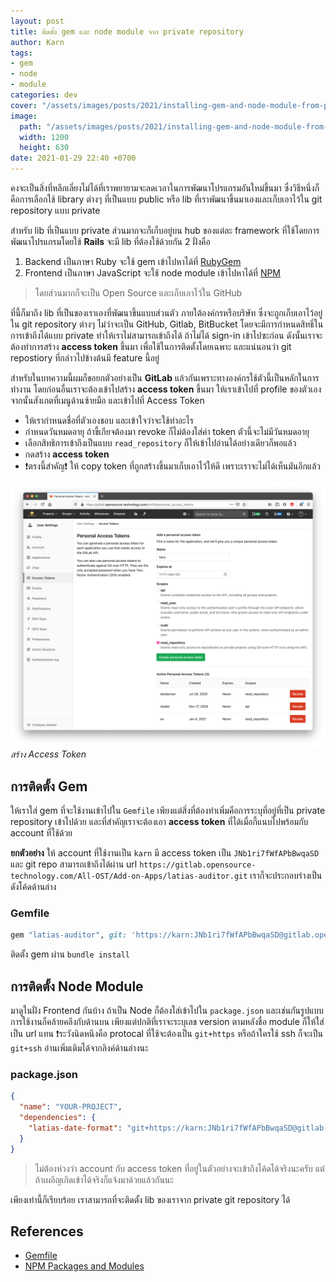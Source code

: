 ```yaml
---
layout: post
title: ติดตั้ง gem และ node module จาก private repository
author: Karn
tags:
- gem
- node
- module
categories: dev
cover: "/assets/images/posts/2021/installing-gem-and-node-module-from-private-git-reposity/cover.png"
image:
  path: "/assets/images/posts/2021/installing-gem-and-node-module-from-private-git-reposity/cover.png"
  width: 1200
  height: 630
date: 2021-01-29 22:40 +0700
---
```

คงจะเป็นสิ่งที่หลีกเลี่ยงไม่ได้ที่เราพยายามจะลดเวลาในการพัฒนาโปรแกรมอันใหม่ขึ้นมา ซึ่งวิธีหนึ่งก็คือการเลือกใช้ library ต่างๆ ที่เป็นแบบ public หรือ lib ที่เราพัฒนาขึ้นมาเองและเก็บเอาไว้ใน git repository แบบ private<!--more-->

สำหรับ lib ที่เป็นแบบ private ส่วนมากจะก็เก็บอยู่บน hub ของแต่ละ framework ที่ใช้โดยการพัฒนาโปรแกรมโดยใช้ **Rails** จะมี lib ที่ต้องใช้ด้วยกัน 2 ฝั่งคือ

1. Backend เป็นภาษา Ruby จะใช้ gem เข้าไปหาได้ที่ [RubyGem](https://rubygems.org)
2. Frontend เป็นภาษา JavaScript จะใช้ node module เข้าไปหาได้ที่ [NPM](https://www.npmjs.com/)

> โดยส่วนมากก็จะเป็น Open Source และเก็บเอาไว้ใน GitHub

ที่นี้ก็มาถึง lib ที่เป็นของเราเองที่พัฒนาขึ้นแบบส่วนตัว ภายใต้องค์กรหรือบริษัท ซึ่งจะถูกเก็บเอาไว้อยู่ใน git repository ต่างๆ ไม่ว่าจะเป็น GitHub, Gitlab, BitBucket โดยจะมีการกำหนดสิทธิ์ในการเข้าถึงได้แบบ private ทำให้เราไม่สามารถเข้าถึงได้ ถ้าไม่ได้ sign-in เข้าไปซะก่อน ดังนั้นเราจะต้องทำการสร้าง **access token** ขึ้นมา เพื่อใช้ในการติดตั้งโดยเฉพาะ และแน่นอนว่า git repostiory ที่กล่าวไปข้างต้นมี feature นี้อยู่ 

สำหรับในบทความนี้ผมก็ขอยกตัวอย่างเป็น **GitLab** แล้วกันเพราะทางองค์กรใช้ตัวนี้เป็นหลักในการทำงาน โดยก่อนอื่นเราจะต้องเข้าไปสร้าง **access token** ขึ้นมา ให้เราเข้าไปที่ profile ของตัวเอง จากนั้นสังเกตที่เมนูด้านซ้ายมือ และเข้าไปที่ Access Token

- ให้เรากำหนดชื่อที่ตัวเองชอบ และเข้าใจว่าจะใช้ทำอะไร
- กำหนดวันหมดอายุ ถ้าขี้เกียจต้องมา revoke ก็ไม่ต้องใส่ค่า token ตัวนี้จะไม่มีวันหมดอายุ
- เลือกสิทธิการเข้าถึงเป็นแบบ `read_repository` ก็ให้เข้าไปอ่านได้อย่างเดียวก็พอแล้ว
- กดสร้าง **access token**
- ❗️ตรงนี้สำคัญ❗️ ให้ copy token ที่ถูกสร้างขึ้นมาเก็บเอาไว้ให้ดี เพราะเราจะไม่ได้เห็นมันอีกแล้ว

![Create Access Token](/assets/images/posts/2021/installing-gem-and-node-module-from-private-git-reposity/create-access-token.png)
*สร้าง Access Token*

## การติดตั้ง Gem

ให้เราใส่ gem ที่จะใช้งานเข้าไปใน `Gemfile` เพียงแต่สิ่งที่ต้องทำเพิ่มคือการระบุที่อยู่ที่เป็น private repository เข้าไปด้วย และที่สำคัญเราจะต้องเอา **access token** ที่ได้เมื่อกี้แนบไปพร้อมกับ account ที่ใช้ด้วย

**ยกตัวอย่าง** ให้ account ที่ใช้งานเป็น `karn` มี access token เป็น `JNb1ri7fWfAPbBwqaSD` และ git repo สามารถเข้าถึงได้ผ่าน url `https://gitlab.opensource-technology.com/All-OST/Add-on-Apps/latias-auditor.git` เราก็จะประกอบร่างเป็นดังโค้ดด้านล่าง

### Gemfile
```ruby
gem "latias-auditor", git: 'https://karn:JNb1ri7fWfAPbBwqaSD@gitlab.opensource-technology.com/All-OST/Add-on-Apps/latias-auditor.git'
```

ติดตั้ง gem ผ่าน `bundle install`

## การติดตั้ง Node Module

มาดูในฝั่ง Frontend กันบ้าง ถ้าเป็น Node ก็ต้องใส่เข้าไปใน `package.json` และเช่นกันรูปแบบการใช้งานก็คล้ายคลึงกับด้านบน เพียงแต่ปกติที่เราจะระบุเลข version ตามหลังชื่อ module ก็ให้ใส่เป็น url แทน ❗️ระวังนิดหนึงคือ protocal ที่ใช้จะต้องเป็น `git+https` หรือถ้าใครใช้ ssh ก็จะเป็น `git+ssh` อ่านเพิ่มเติมได้จากลิงค์ด้านล่างนะ

### package.json
```json
{
  "name": "YOUR-PROJECT",
  "dependencies": {
    "latias-date-format": "git+https://karn:JNb1ri7fWfAPbBwqaSD@gitlab.opensource-technology.com/All-OST/Add-on-Apps/latias-date-format.git",
  }
}
```

> ไม่ต้องห่วงว่า account กับ access token ที่อยู่ในตัวอย่างจะเข้าถึงโค้ดได้จริงนะครับ แต่ถ้าเผอิญเกิดเข้าได้จริงก็แจ้งมาด้วยแล้วกันนะ

เพียงเท่านี้ก็เรียบร้อย เราสามารถที่จะติดตั้ง lib ของเราจาก private git repository ได้

## References
- [Gemfile](https://bundler.io/man/gemfile.5.html)
- [NPM Packages and Modules](https://docs.npmjs.com/about-packages-and-modules)
